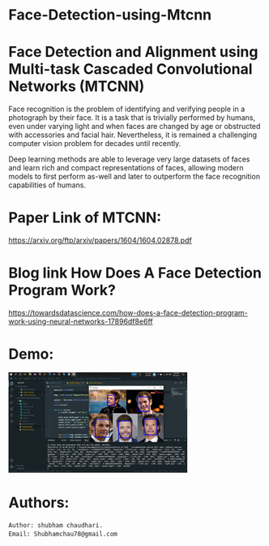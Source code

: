 # Face-Detection-using-Mtcnn
# Face Detection and Alignment using Multi-task Cascaded Convolutional Networks (MTCNN)

Face recognition is the problem of identifying and verifying people in a photograph by their face.
It is a task that is trivially performed by humans, even under varying light and when faces are changed by age or obstructed with accessories and facial hair. Nevertheless, it is remained a challenging computer vision problem for decades until recently.

Deep learning methods are able to leverage very large datasets of faces and learn rich and compact representations of faces, allowing modern models to first perform as-well and later to outperform the face recognition capabilities of humans.

# Paper Link of MTCNN:

https://arxiv.org/ftp/arxiv/papers/1604/1604.02878.pdf

# Blog link How Does A Face Detection Program Work?

https://towardsdatascience.com/how-does-a-face-detection-program-work-using-neural-networks-17896df8e6ff


# Demo:


<img src="images/demo.png" alt="workflow" width="70%">


# Authors:
```bash
Author: shubham chaudhari.
Email: Shubhamchau78@gmail.com
```